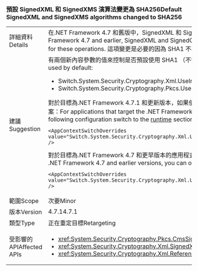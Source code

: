 ### <a name="default-signedxml-and-signedxms-algorithms-changed-to-sha256"></a><span data-ttu-id="6c11d-101">預設 SignedXML 和 SignedXMS 演算法變更為 SHA256</span><span class="sxs-lookup"><span data-stu-id="6c11d-101">Default SignedXML and SignedXMS algorithms changed to SHA256</span></span>

|   |   |
|---|---|
|<span data-ttu-id="6c11d-102">詳細資料</span><span class="sxs-lookup"><span data-stu-id="6c11d-102">Details</span></span>|<span data-ttu-id="6c11d-103">在.NET Framework 4.7 和舊版中，SignedXML 和 SignedCMS 預設為 SHA1 進行某些作業。從.NET Framework 4.7.1 開始，這些作業的預設會啟用 SHA256。</span><span class="sxs-lookup"><span data-stu-id="6c11d-103">In the .NET Framework 4.7 and earlier, SignedXML and SignedCMS default to SHA1 for some operations.Starting with the .NET Framework 4.7.1, SHA256 is enabled by default for these operations.</span></span> <span data-ttu-id="6c11d-104">這項變更是必要的因為 SHA1 不再被視為是安全的方法。</span><span class="sxs-lookup"><span data-stu-id="6c11d-104">This change is necessary because SHA1 is no longer considered to be secure.</span></span>|
|<span data-ttu-id="6c11d-105">建議</span><span class="sxs-lookup"><span data-stu-id="6c11d-105">Suggestion</span></span>|<span data-ttu-id="6c11d-106">有兩個新內容參數的值來控制是否預設使用 SHA1 （不安全） 或 SHA256:</span><span class="sxs-lookup"><span data-stu-id="6c11d-106">There are two new context switch values to control whether SHA1 (insecure) or SHA256 is used by default:</span></span><ul><li><span data-ttu-id="6c11d-107">Switch.System.Security.Cryptography.Xml.UseInsecureHashAlgorithms</span><span class="sxs-lookup"><span data-stu-id="6c11d-107">Switch.System.Security.Cryptography.Xml.UseInsecureHashAlgorithms</span></span></li><li><span data-ttu-id="6c11d-108">Switch.System.Security.Cryptography.Pkcs.UseInsecureHashAlgorithms</span><span class="sxs-lookup"><span data-stu-id="6c11d-108">Switch.System.Security.Cryptography.Pkcs.UseInsecureHashAlgorithms</span></span></li></ul><span data-ttu-id="6c11d-109">對於目標為.NET Framework 4.7.1 和更新版本，如果使用 SHA256 不適當時，您可以還原預設 SHA1 來藉由新增下列設定的應用程式切換至[執行階段](~/docs/framework/configure-apps/file-schema/runtime/runtime-element.md)區段的應用程式組態檔案：</span><span class="sxs-lookup"><span data-stu-id="6c11d-109">For applications that target the .NET Framework 4.7.1 and later versions, if the use of SHA256 is undesirable, you can restore the default to SHA1 by adding the following configuration switch to the [runtime](~/docs/framework/configure-apps/file-schema/runtime/runtime-element.md) section of your app config file:</span></span><pre><code class="language-xml">&lt;AppContextSwitchOverrides value=&quot;Switch.System.Security.Cryptography.Xml.UseInsecureHashAlgorithms=true;Switch.System.Security.Cryptography.Pkcs.UseInsecureHashAlgorithms=true&quot; /&gt;&#13;&#10;</code></pre><span data-ttu-id="6c11d-110">對於目標為.NET Framework 4.7 和更早版本的應用程式，您可以選擇這項變更成加入至下列的組態參數[執行階段](~/docs/framework/configure-apps/file-schema/runtime/runtime-element.md)您應用程式組態檔區段：</span><span class="sxs-lookup"><span data-stu-id="6c11d-110">For applications that target the .NET Framework 4.7 and earlier versions, you can opt into this change by adding the following configuration switch to the [runtime](~/docs/framework/configure-apps/file-schema/runtime/runtime-element.md) section of your app config file:</span></span><pre><code class="language-xml">&lt;AppContextSwitchOverrides value=&quot;Switch.System.Security.Cryptography.Xml.UseInsecureHashAlgorithms=false;Switch.System.Security.Cryptography.Pkcs.UseInsecureHashAlgorithms=false&quot; /&gt;&#13;&#10;</code></pre>|
|<span data-ttu-id="6c11d-111">範圍</span><span class="sxs-lookup"><span data-stu-id="6c11d-111">Scope</span></span>|<span data-ttu-id="6c11d-112">次要</span><span class="sxs-lookup"><span data-stu-id="6c11d-112">Minor</span></span>|
|<span data-ttu-id="6c11d-113">版本</span><span class="sxs-lookup"><span data-stu-id="6c11d-113">Version</span></span>|<span data-ttu-id="6c11d-114">4.7.1</span><span class="sxs-lookup"><span data-stu-id="6c11d-114">4.7.1</span></span>|
|<span data-ttu-id="6c11d-115">類型</span><span class="sxs-lookup"><span data-stu-id="6c11d-115">Type</span></span>|<span data-ttu-id="6c11d-116">正在重定目標</span><span class="sxs-lookup"><span data-stu-id="6c11d-116">Retargeting</span></span>|
|<span data-ttu-id="6c11d-117">受影響的 API</span><span class="sxs-lookup"><span data-stu-id="6c11d-117">Affected APIs</span></span>|<ul><li><xref:System.Security.Cryptography.Pkcs.CmsSigner?displayProperty=nameWithType></li><li><xref:System.Security.Cryptography.Xml.SignedXml?displayProperty=nameWithType></li><li><xref:System.Security.Cryptography.Xml.Reference?displayProperty=nameWithType></li></ul>|

